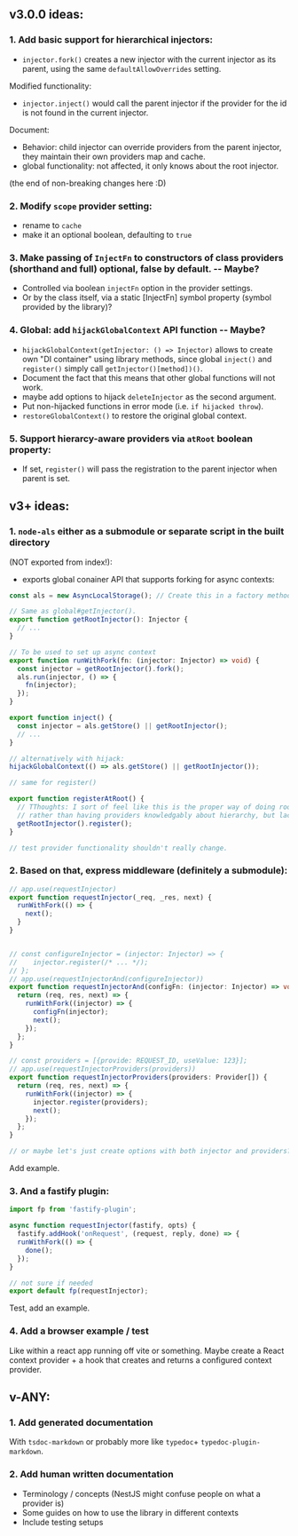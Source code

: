 ## v3.0.0 ideas:

### 1. Add basic support for hierarchical injectors:

- `injector.fork()` creates a new injector with the current injector as its
  parent, using the same `defaultAllowOverrides` setting.

Modified functionality:

- `injector.inject()` would call the parent injector if the provider for the id
  is not found in the current injector.

Document:

- Behavior: child injector can override providers from the parent injector, they
  maintain their own providers map and cache.
- global functionality: not affected, it only knows about the root injector.

(the end of non-breaking changes here :D)

### 2. Modify `scope` provider setting:

- rename to `cache`
- make it an optional boolean, defaulting to `true`

### 3. Make passing of `InjectFn` to constructors of class providers (shorthand and full) optional, false by default. -- Maybe?

- Controlled via boolean `injectFn` option in the provider settings.
- Or by the class itself, via a static [InjectFn] symbol property (symbol
  provided by the library)?

### 4. Global: add `hijackGlobalContext` API function -- Maybe?

- `hijackGlobalContext(getInjector: () => Injector)` allows to create own "DI
  container" using library methods, since global `inject()` and `register()`
  simply call `getInjector()[method])()`.
- Document the fact that this means that other global functions will not work.
- maybe add options to hijack `deleteInjector` as the second argument.
- Put non-hijacked functions in error mode (i.e. `if hijacked throw`).
- `restoreGlobalContext()` to restore the original global context.

### 5. Support hierarcy-aware providers via `atRoot` boolean property:

- If set, `register()` will pass the registration to the parent injector when
  parent is set.

## v3+ ideas:

### 1. `node-als` either as a submodule or separate script in the built directory

(NOT exported from index!):

- exports global conainer API that supports forking for async contexts:

```typescript
const als = new AsyncLocalStorage(); // Create this in a factory method.

// Same as global#getInjector().
export function getRootInjector(): Injector {
  // ...
}

// To be used to set up async context
export function runWithFork(fn: (injector: Injector) => void) {
  const injector = getRootInjector().fork();
  als.run(injector, () => {
    fn(injector);
  });
}

export function inject() {
  const injector = als.getStore() || getRootInjector();
  // ...
}

// alternatively with hijack:
hijackGlobalContext(() => als.getStore() || getRootInjector());

// same for register()

export function registerAtRoot() {
  // TThoughts: I sort of feel like this is the proper way of doing root registrations,
  // rather than having providers knowledgably about hierarchy, but lack foresight here.
  getRootInjector().register();
}

// test provider functionality shouldn't really change.
```

### 2. Based on that, express middleware (definitely a submodule):

```typescript
// app.use(requestInjector)
export function requestInjector(_req, _res, next) {
  runWithFork(() => {
    next();
  }
}


// const configureInjector = (injector: Injector) => {
//    injector.register(/* ... */);
// };
// app.use(requestInjectorAnd(configureInjector))
export function requestInjectorAnd(configFn: (injector: Injector) => void) {
  return (req, res, next) => {
    runWithFork((injector) => {
      configFn(injector);
      next();
    });
  };
}

// const providers = [{provide: REQUEST_ID, useValue: 123}];
// app.use(requestInjectorProviders(providers))
export function requestInjectorProviders(providers: Provider[]) {
  return (req, res, next) => {
    runWithFork((injector) => {
      injector.register(providers);
      next();
    });
  };
}

// or maybe let's just create options with both injector and providers?
```

Add example.

### 3. And a fastify plugin:

```typescript
import fp from 'fastify-plugin';

async function requestInjector(fastify, opts) {
  fastify.addHook('onRequest', (request, reply, done) => {
  runWithFork(() => {
    done();
  });
}

// not sure if needed
export default fp(requestInjector);
```

Test, add an example.

### 4. Add a browser example / test

Like within a react app running off vite or something. Maybe create a React
context provider + a hook that creates and returns a configured context
provider.

## v-ANY:

### 1. Add generated documentation

With `tsdoc-markdown` or probably more like `typedoc`+
`typedoc-plugin-markdown`.

### 2. Add human written documentation

- Terminology / concepts (NestJS might confuse people on what a provider is)
- Some guides on how to use the library in different contexts
- Include testing setups
